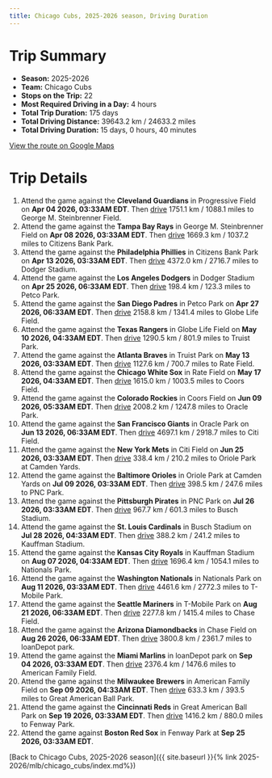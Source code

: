 ```yaml
---
title: Chicago Cubs, 2025-2026 season, Driving Duration
---
```


# Trip Summary
- **Season:** 2025-2026
- **Team:** Chicago Cubs
- **Stops on the Trip:** 22
- **Most Required Driving in a Day:** 4 hours
- **Total Trip Duration:** 175 days
- **Total Driving Distance:** 39643.2 km / 24633.2 miles
- **Total Driving Duration:** 15 days, 0 hours, 40 minutes

[View the route on Google Maps](https://www.google.com/maps/dir/Progressive+Field+Cleveland/George+M.+Steinbrenner+Field+Tampa/Citizens+Bank+Park+Philadelphia/Dodger+Stadium+Los+Angeles/Petco+Park+San+Diego/Globe+Life+Field+Arlington/Truist+Park+Atlanta/Rate+Field+Chicago/Coors+Field+Denver/Oracle+Park+San+Francisco/Citi+Field+Flushing/Oriole+Park+at+Camden+Yards+Baltimore/PNC+Park+Pittsburgh/Busch+Stadium+St.+Louis/Kauffman+Stadium+Kansas+City/Nationals+Park+Washington/T-Mobile+Park+Seattle/Chase+Field+Phoenix/loanDepot+park+Miami/American+Family+Field+Milwaukee/Great+American+Ball+Park+Cincinnati/Fenway+Park+Boston)

# Trip Details
1. Attend the game against the **Cleveland Guardians** in Progressive Field on **Apr 04 2026, 03:33AM EDT**. Then [drive](https://www.google.com/maps/dir/Progressive+Field+Cleveland/George+M.+Steinbrenner+Field+Tampa) 1751.1 km / 1088.1 miles to George M. Steinbrenner Field.
2. Attend the game against the **Tampa Bay Rays** in George M. Steinbrenner Field on **Apr 08 2026, 03:33AM EDT**. Then [drive](https://www.google.com/maps/dir/George+M.+Steinbrenner+Field+Tampa/Citizens+Bank+Park+Philadelphia) 1669.3 km / 1037.2 miles to Citizens Bank Park.
3. Attend the game against the **Philadelphia Phillies** in Citizens Bank Park on **Apr 13 2026, 03:33AM EDT**. Then [drive](https://www.google.com/maps/dir/Citizens+Bank+Park+Philadelphia/Dodger+Stadium+Los+Angeles) 4372.0 km / 2716.7 miles to Dodger Stadium.
4. Attend the game against the **Los Angeles Dodgers** in Dodger Stadium on **Apr 25 2026, 06:33AM EDT**. Then [drive](https://www.google.com/maps/dir/Dodger+Stadium+Los+Angeles/Petco+Park+San+Diego) 198.4 km / 123.3 miles to Petco Park.
5. Attend the game against the **San Diego Padres** in Petco Park on **Apr 27 2026, 06:33AM EDT**. Then [drive](https://www.google.com/maps/dir/Petco+Park+San+Diego/Globe+Life+Field+Arlington) 2158.8 km / 1341.4 miles to Globe Life Field.
6. Attend the game against the **Texas Rangers** in Globe Life Field on **May 10 2026, 04:33AM EDT**. Then [drive](https://www.google.com/maps/dir/Globe+Life+Field+Arlington/Truist+Park+Atlanta) 1290.5 km / 801.9 miles to Truist Park.
7. Attend the game against the **Atlanta Braves** in Truist Park on **May 13 2026, 03:33AM EDT**. Then [drive](https://www.google.com/maps/dir/Truist+Park+Atlanta/Rate+Field+Chicago) 1127.6 km / 700.7 miles to Rate Field.
8. Attend the game against the **Chicago White Sox** in Rate Field on **May 17 2026, 04:33AM EDT**. Then [drive](https://www.google.com/maps/dir/Rate+Field+Chicago/Coors+Field+Denver) 1615.0 km / 1003.5 miles to Coors Field.
9. Attend the game against the **Colorado Rockies** in Coors Field on **Jun 09 2026, 05:33AM EDT**. Then [drive](https://www.google.com/maps/dir/Coors+Field+Denver/Oracle+Park+San+Francisco) 2008.2 km / 1247.8 miles to Oracle Park.
10. Attend the game against the **San Francisco Giants** in Oracle Park on **Jun 13 2026, 06:33AM EDT**. Then [drive](https://www.google.com/maps/dir/Oracle+Park+San+Francisco/Citi+Field+Flushing) 4697.1 km / 2918.7 miles to Citi Field.
11. Attend the game against the **New York Mets** in Citi Field on **Jun 25 2026, 03:33AM EDT**. Then [drive](https://www.google.com/maps/dir/Citi+Field+Flushing/Oriole+Park+at+Camden+Yards+Baltimore) 338.4 km / 210.2 miles to Oriole Park at Camden Yards.
12. Attend the game against the **Baltimore Orioles** in Oriole Park at Camden Yards on **Jul 09 2026, 03:33AM EDT**. Then [drive](https://www.google.com/maps/dir/Oriole+Park+at+Camden+Yards+Baltimore/PNC+Park+Pittsburgh) 398.5 km / 247.6 miles to PNC Park.
13. Attend the game against the **Pittsburgh Pirates** in PNC Park on **Jul 26 2026, 03:33AM EDT**. Then [drive](https://www.google.com/maps/dir/PNC+Park+Pittsburgh/Busch+Stadium+St.+Louis) 967.7 km / 601.3 miles to Busch Stadium.
14. Attend the game against the **St. Louis Cardinals** in Busch Stadium on **Jul 28 2026, 04:33AM EDT**. Then [drive](https://www.google.com/maps/dir/Busch+Stadium+St.+Louis/Kauffman+Stadium+Kansas+City) 388.2 km / 241.2 miles to Kauffman Stadium.
15. Attend the game against the **Kansas City Royals** in Kauffman Stadium on **Aug 07 2026, 04:33AM EDT**. Then [drive](https://www.google.com/maps/dir/Kauffman+Stadium+Kansas+City/Nationals+Park+Washington) 1696.4 km / 1054.1 miles to Nationals Park.
16. Attend the game against the **Washington Nationals** in Nationals Park on **Aug 11 2026, 03:33AM EDT**. Then [drive](https://www.google.com/maps/dir/Nationals+Park+Washington/T-Mobile+Park+Seattle) 4461.6 km / 2772.3 miles to T-Mobile Park.
17. Attend the game against the **Seattle Mariners** in T-Mobile Park on **Aug 21 2026, 06:33AM EDT**. Then [drive](https://www.google.com/maps/dir/T-Mobile+Park+Seattle/Chase+Field+Phoenix) 2277.8 km / 1415.4 miles to Chase Field.
18. Attend the game against the **Arizona Diamondbacks** in Chase Field on **Aug 26 2026, 06:33AM EDT**. Then [drive](https://www.google.com/maps/dir/Chase+Field+Phoenix/loanDepot+park+Miami) 3800.8 km / 2361.7 miles to loanDepot park.
19. Attend the game against the **Miami Marlins** in loanDepot park on **Sep 04 2026, 03:33AM EDT**. Then [drive](https://www.google.com/maps/dir/loanDepot+park+Miami/American+Family+Field+Milwaukee) 2376.4 km / 1476.6 miles to American Family Field.
20. Attend the game against the **Milwaukee Brewers** in American Family Field on **Sep 09 2026, 04:33AM EDT**. Then [drive](https://www.google.com/maps/dir/American+Family+Field+Milwaukee/Great+American+Ball+Park+Cincinnati) 633.3 km / 393.5 miles to Great American Ball Park.
21. Attend the game against the **Cincinnati Reds** in Great American Ball Park on **Sep 19 2026, 03:33AM EDT**. Then [drive](https://www.google.com/maps/dir/Great+American+Ball+Park+Cincinnati/Fenway+Park+Boston) 1416.2 km / 880.0 miles to Fenway Park.
22. Attend the game against **Boston Red Sox** in Fenway Park at **Sep 25 2026, 03:33AM EDT**.

[Back to Chicago Cubs, 2025-2026 season]({{ site.baseurl }}{% link 2025-2026/mlb/chicago_cubs/index.md%})
